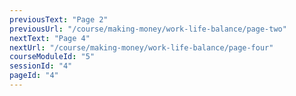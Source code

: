 ```yaml
---
previousText: "Page 2"
previousUrl: "/course/making-money/work-life-balance/page-two"
nextText: "Page 4"
nextUrl: "/course/making-money/work-life-balance/page-four"
courseModuleId: "5"
sessionId: "4"
pageId: "4"
---
```



